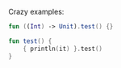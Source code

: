 Crazy examples:

```kotlin
fun ((Int) -> Unit).test() {}

fun test() {
    { println(it) }.test()
}
```
